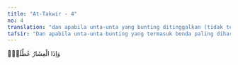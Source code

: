 ```yaml
---
title: "At-Takwir - 4"
no: 4
translation: "dan apabila unta-unta yang bunting ditinggalkan (tidak terurus),"
tafsir: "Dan apabila unta-unta bunting yang termasuk benda paling dihargai oleh orang-orang Arab, ditinggalkan dan tidak dipedulikan oleh pemiliknya karena kedahsyatan hari Kiamat tersebut. Hal ini menggambarkan kedahsyatan hari Kiamat yang jika diperkirakan, jika ada seorang laki-laki mempunyai unta yang bunting tentu ditinggalkan karena terlalu sibuk memikirkan keselamatan dirinya sendiri."
---
```


وَاِذَا الْعِشَارُ عُطِّلَتْۖ
